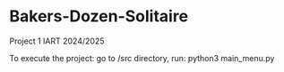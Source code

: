 # Bakers-Dozen-Solitaire
Project 1 IART 2024/2025

To execute the project:
go to /src directory,
run: python3 main_menu.py
